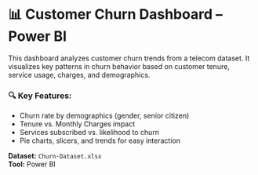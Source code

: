 # 📊 Customer Churn Dashboard – Power BI

This dashboard analyzes customer churn trends from a telecom dataset. It visualizes key patterns in churn behavior based on customer tenure, service usage, charges, and demographics.

### 🔍 Key Features:
- Churn rate by demographics (gender, senior citizen)
- Tenure vs. Monthly Charges impact
- Services subscribed vs. likelihood to churn
- Pie charts, slicers, and trends for easy interaction

**Dataset:** `Churn-Dataset.xlsx`  
**Tool:** Power BI  

